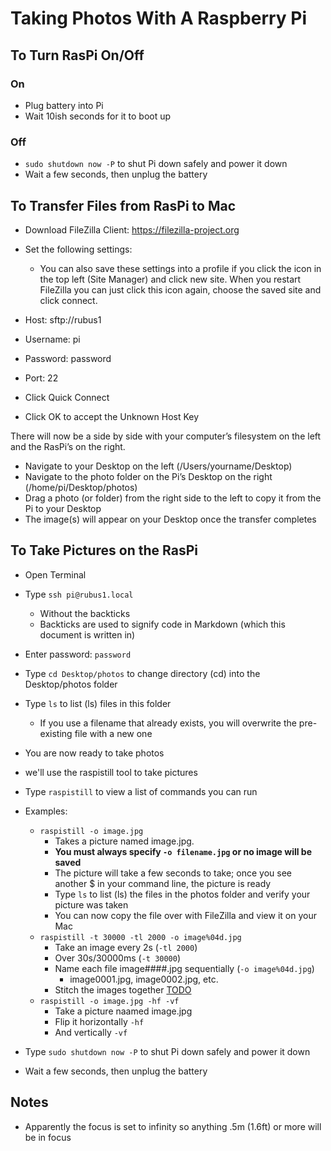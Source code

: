 # Taking Photos With A Raspberry Pi

## To Turn RasPi On/Off

### On
- Plug battery into Pi
- Wait 10ish seconds for it to boot up

### Off
- `sudo shutdown now -P` to shut Pi down safely and power it down
- Wait a few seconds, then unplug the battery

## To Transfer Files from RasPi to Mac

- Download FileZilla Client: https://filezilla-project.org

- Set the following settings:
	- You can also save these settings into a profile if you click the icon in the top left (Site Manager) and click new site. When you restart FileZilla you can just click this icon again, choose the saved site and click connect.
- Host: sftp://rubus1
- Username: pi
- Password: password
- Port: 22


- Click Quick Connect
- Click OK to accept the Unknown Host Key

There will now be a side by side with your computer’s filesystem on the left and the RasPi’s on the right.

- Navigate to your Desktop on the left (/Users/yourname/Desktop)
- Navigate to the photo folder on the Pi’s Desktop on the right (/home/pi/Desktop/photos)
- Drag a photo (or folder) from the right side to the left to copy it from the Pi to your Desktop
- The image(s) will appear on your Desktop once the transfer completes



## To Take Pictures on the RasPi

- Open Terminal
- Type `ssh pi@rubus1.local`
    - Without the backticks ` `
    - Backticks are used to signify code in Markdown (which this document is written in)
- Enter password: `password`
- Type `cd Desktop/photos` to change directory (cd) into the Desktop/photos folder
- Type `ls` to list (ls) files in this folder
	- If you use a filename that already exists, you will overwrite the pre-existing file with a new one
- You are now ready to take photos
- we'll use the raspistill tool to take pictures
- Type `raspistill` to view a list of commands you can run
- Examples:
	- `raspistill -o image.jpg` 
		- Takes a picture named image.jpg. 
		- **You must always specify `-o filename.jpg` or no image will be saved**
		- The picture will take a few seconds to take; once you see another $ in your command line, the picture is ready
		- Type `ls` to list (ls) the files in the photos folder and verify your picture was taken
		- You can now copy the file over with FileZilla and view it on your Mac
	- `raspistill -t 30000 -tl 2000 -o image%04d.jpg`
		- Take an image every 2s (`-tl 2000`)
		- Over 30s/30000ms (`-t 30000`)
		- Name each file image####.jpg sequentially (`-o image%04d.jpg`)
			- image0001.jpg, image0002.jpg, etc.
		- Stitch the images together [TODO](https://www.raspberrypi.org/documentation/usage/camera/raspicam/timelapse.md)
	- `raspistill -o image.jpg -hf -vf`
		- Take a picture naamed image.jpg
		- Flip it horizontally `-hf`
		- And vertically `-vf`


- Type `sudo shutdown now -P` to shut Pi down safely and power it down
- Wait a few seconds, then unplug the battery



## Notes
- Apparently the focus is set to infinity so anything .5m (1.6ft) or more will be in focus
